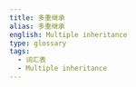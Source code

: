 ```yaml
---
title: 多重继承
alias: 多重继承
english: Multiple inheritance
type: glossary
tags:
  - 词汇表
  - Multiple inheritance
---
```

